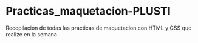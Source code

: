 # Practicas_maquetacion-PLUSTI
Recopilacion de todas las practicas de maquetacion con HTML y CSS que realize en la semana
